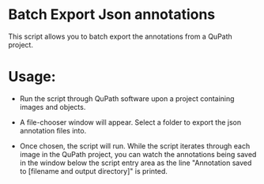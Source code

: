 Batch Export Json annotations
=============================
This script allows you to batch export the annotations from a QuPath project.

Usage:
======

* Run the script through QuPath software upon a project containing images and objects.

* A file-chooser window will appear. Select a folder to export the json annotation files into. 

* Once chosen, the script will run. 
While the script iterates through each image in the QuPath project, you can watch the annotations being saved in the window below the script entry area as the line "Annotation saved to [filename and output directory]" is printed.
